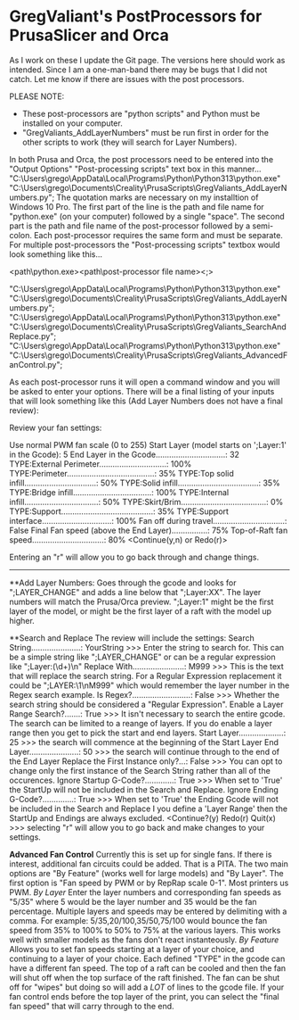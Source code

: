 # GregValiant's PostProcessors for PrusaSlicer and Orca

As I work on these I update the Git page.  The versions here should work as intended.  Since I am a one-man-band there may be bugs that I did not catch.  Let me know if there are issues with the post processors.

PLEASE NOTE:
- These post-processors are "python scripts" and Python must be installed on your computer. 
- "GregValiants_AddLayerNumbers" must be run first in order for the other scripts to work (they will search for Layer Numbers).

In both Prusa and Orca, the post processors need to be entered into the "Output Options" "Post-processing scripts" text box in this manner...
"C:\Users\grego\AppData\Local\Programs\Python\Python313\python.exe" "C:\Users\grego\Documents\Creality\PrusaScripts\GregValiants_AddLayerNumbers.py";
The quotation marks are necessary on my installtion of Windows 10 Pro.
The first part of the line is the path and file name for "python.exe" (on your computer) followed by a single "space".
The second part is the path and file name of the post-processor followed by a semi-colon.
Each post-processor requires the same form and must be separate.
For multiple post-processors the "Post-processing scripts" textbox would look something like this...

<path\python.exe><space><path\post-processor file name><;>

"C:\Users\grego\AppData\Local\Programs\Python\Python313\python.exe" "C:\Users\grego\Documents\Creality\PrusaScripts\GregValiants_AddLayerNumbers.py";
"C:\Users\grego\AppData\Local\Programs\Python\Python313\python.exe" "C:\Users\grego\Documents\Creality\PrusaScripts\GregValiants_SearchAndReplace.py";
"C:\Users\grego\AppData\Local\Programs\Python\Python313\python.exe" "C:\Users\grego\Documents\Creality\PrusaScripts\GregValiants_AdvancedFanControl.py";

As each post-processor runs it will open a command window and you will be asked to enter your options.  There will be a final listing of your inputs that will look something like this (Add Layer Numbers does not have a final review):

Review your fan settings:

Use normal PWM fan scale (0 to 255)
Start Layer (model starts on ';Layer:1' in the Gcode): 5
End Layer in the Gcode...............................: 32
TYPE:External Perimeter..............................: 100%
TYPE:Perimeter.......................................: 35%
TYPE:Top solid infill................................: 50%
TYPE:Solid infill....................................: 35%
TYPE:Bridge infill...................................: 100%
TYPE:Internal infill.................................: 50%
TYPE:Skirt/Brim......................................: 0%
TYPE:Support.........................................: 35%
TYPE:Support interface...............................: 100%
Fan off during travel................................: False
Final Fan speed (above the End Layer)................: 75%
Top-of-Raft fan speed................................: 80%
 <Continue(y,n) or Redo(r)>

Entering an "r" will allow you to go back through and change things.
 
-----------------------------------------------------------------------------
**Add Layer Numbers:
Goes through the gcode and looks for ";LAYER_CHANGE" and adds a line below that ";Layer:XX".
The layer numbers will match the Prusa/Orca preview.  ";Layer:1" might be the first layer of the model, or might be the first layer of a raft with the model up higher.

**Search and Replace
The review will include the settings:
Search String......................: YourString >>> Enter the string to search for.  This can be a simple string like ";LAYER_CHANGE" or can be a regular expression like  ";Layer:(\d+)\n"
Replace With.......................: M999 >>> This is the text that will replace the search string.  For a Regular Expression replacement it could be ";LAYER:\1\nM999" which would remember the layer number in the Regex search example.
Is Regex?..........................: False >>> Whether the search string should be considered a "Regular Expression".
Enable a Layer Range Search?.......: True >>> It isn't necessary to search the entire gcode.  The search can be limited to a reange of layers.  If you do enable a layer range then you get to pick the start and end layers.
    Start Layer....................: 25 >>> the search will commence at the beginning of the Start Layer
    End Layer......................: 50 >>> the search will continue through to the end of the End Layer
Replace the First Instance only?...: False >>> You can opt to change only the first instance of the Search String rather than all of the occurences.
Ignore Startup G-Code?.............: True >>> When set to 'True' the StartUp will not be included in the Search and Replace.
Ignore Ending G-Code?..............: True >>> When set to 'True' the Ending Gcode will not be included in the Search and Replace
I you define a 'Layer Range' then the StartUp and Endings are always excluded.
 <Continue?(y)  Redo(r)  Quit(x) >>> selecting "r" will allow you to go back and make changes to your settings.
 
**Advanced Fan Control**
Currently this is set up for single fans.  If there is interest, additional fan circuits could be added.  That is a PITA.
The two main options are "By Feature" (works well for large models) and "By Layer".
The first option is "Fan speed by PWM or by RepRap scale 0-1".  Most printers us PWM.
*By Layer*
Enter the layer numbers and corresponding fan speeds as "5/35" where 5 would be the layer number and 35 would be the fan percentage.  Multiple layers and speeds may be entered by delimiting with a comma.  For example:  5/35,20/100,35/50,75/100 would bounce the fan speed from 35% to 100% to 50% to 75% at the various layers.  This works well with smaller models as the fans don't react instanteously.
*By Feature*
Allows you to set fan speeds starting at a layer of your choice, and continuing to a layer of your choice.  Each defined "TYPE" in the gcode can have a different fan speed.
The top of a raft can be cooled and then the fan will shut off when the top surface of the raft finished.
The fan can be shut off for "wipes" but doing so will add a _LOT_ of lines to the gcode file.
If your fan control ends before the top layer of the print, you can select the "final fan speed" that will carry through to the end.

